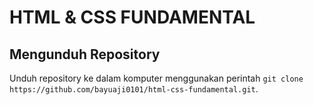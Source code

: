 ﻿# HTML & CSS FUNDAMENTAL
 
## Mengunduh Repository
Unduh repository ke dalam komputer menggunakan perintah `git clone https://github.com/bayuaji0101/html-css-fundamental.git`.
